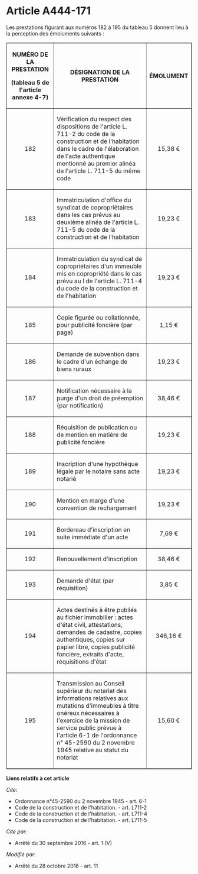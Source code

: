 # Article A444-171

Les prestations figurant aux numéros 182 à 195 du tableau 5 donnent lieu à la perception des émoluments suivants : 

<table border="1">
  <tbody>
    <tr>
      <th>

NUMÉRO DE LA PRESTATION

(tableau 5 de l'article annexe 4-7) 

</th>
      <th>

DÉSIGNATION DE LA PRESTATION 

</th>
      <th>

ÉMOLUMENT 

</th>
    </tr>
    <tr>
      <td align="center" valign="middle">

182 

</td>
      <td valign="middle">

Vérification du respect des dispositions de l'article L. 711-2 du code de la construction et de l'habitation dans le cadre de
l'élaboration de l'acte authentique mentionné au premier alinéa de l'article L. 711-5 du même code 

</td>
      <td align="center" valign="middle">

15,38 € 

</td>
    </tr>
    <tr>
      <td align="center" valign="middle">

183 

</td>
      <td valign="middle">

Immatriculation d'office du syndicat de copropriétaires dans les cas prévus au deuxième alinéa de l'article L. 711-5 du code
de la construction et de l'habitation 

</td>
      <td align="center" valign="middle">

19,23 € 

</td>
    </tr>
    <tr>
      <td align="center" valign="middle">

184 

</td>
      <td valign="middle">

Immatriculation du syndicat de copropriétaires d'un immeuble mis en copropriété dans le cas prévu au I de l'article L. 711-4
du code de la construction et de l'habitation 

</td>
      <td align="center" valign="middle">

19,23 € 

</td>
    </tr>
    <tr>
      <td align="center" valign="middle">

185 

</td>
      <td valign="middle">

Copie figurée ou collationnée, pour publicité foncière (par page) 

</td>
      <td align="center" valign="middle">

1,15 € 

</td>
    </tr>
    <tr>
      <td align="center" valign="middle">

186 

</td>
      <td valign="middle">

Demande de subvention dans le cadre d'un échange de biens ruraux 

</td>
      <td align="center" valign="middle">

19,23 € 

</td>
    </tr>
    <tr>
      <td align="center" valign="middle">

187 

</td>
      <td valign="middle">

Notification nécessaire à la purge d'un droit de préemption (par notification) 

</td>
      <td align="center" valign="middle">

38,46 € 

</td>
    </tr>
    <tr>
      <td align="center" valign="middle">

188 

</td>
      <td valign="middle">

Réquisition de publication ou de mention en matière de publicité foncière 

</td>
      <td align="center" valign="middle">

19,23 € 

</td>
    </tr>
    <tr>
      <td align="center" valign="middle">

189 

</td>
      <td valign="middle">

Inscription d'une hypothèque légale par le notaire sans acte notarié 

</td>
      <td align="center" valign="middle">

19,23 € 

</td>
    </tr>
    <tr>
      <td align="center" valign="middle">

190 

</td>
      <td valign="middle">

Mention en marge d'une convention de rechargement 

</td>
      <td align="center" valign="middle">

19,23 € 

</td>
    </tr>
    <tr>
      <td align="center" valign="middle">

191 

</td>
      <td valign="middle">

Bordereau d'inscription en suite immédiate d'un acte 

</td>
      <td align="center" valign="middle">

7,69 € 

</td>
    </tr>
    <tr>
      <td align="center" valign="middle">

192 

</td>
      <td valign="middle">

Renouvellement d'inscription 

</td>
      <td align="center" valign="middle">

38,46 € 

</td>
    </tr>
    <tr>
      <td align="center" valign="middle">

193 

</td>
      <td valign="middle">

Demande d'état (par réquisition) 

</td>
      <td align="center" valign="middle">

3,85 € 

</td>
    </tr>
    <tr>
      <td align="center" valign="middle">

194 

</td>
      <td valign="middle">

Actes destinés à être publiés au fichier immobilier : actes d'état civil, attestations, demandes de cadastre, copies
authentiques, copies sur papier libre, copies publicité foncière, extraits d'acte, réquisitions d'état 

</td>
      <td align="center" valign="middle">

346,16 € 

</td>
    </tr>
    <tr>
      <td align="center" valign="middle">

195 

</td>
      <td valign="middle">

Transmission au Conseil supérieur du notariat des informations relatives aux mutations d'immeubles à titre onéreux
nécessaires à l'exercice de la mission de service public prévue à l'article 6-1 de l'ordonnance n° 45-2590 du 2 novembre 1945
relative au statut du notariat 

</td>
      <td align="center" valign="middle">

15,60 €

</td>
    </tr>
  </tbody>
</table>

**Liens relatifs à cet article**

_Cite_:

  - Ordonnance n°45-2590 du 2 novembre 1945 - art. 6-1
  - Code de la construction et de l'habitation. - art. L711-2
  - Code de la construction et de l'habitation. - art. L711-4
  - Code de la construction et de l'habitation. - art. L711-5

_Cité par_:

  - Arrêté du 30 septembre 2016 - art. 1 (V)

_Modifié par_:

  - Arrêté du 28 octobre 2016 - art. 11
